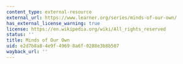 ```yaml
---
content_type: external-resource
external_url: https://www.learner.org/series/minds-of-our-own/
has_external_license_warning: true
license: https://en.wikipedia.org/wiki/All_rights_reserved
status: ''
title: Minds of Our Own
uid: e2d7b8a8-4e9f-4969-8a6f-0288e3b8b507
wayback_url: ''
---
```

